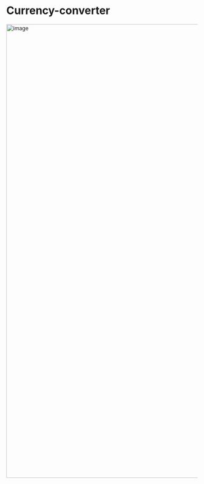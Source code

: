 # Currency-converter
<img width="1194" alt="image" src="https://github.com/user-attachments/assets/f7463014-7990-4296-8077-4b60f3e9b7e8" />

